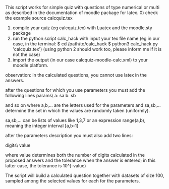 This script works for simple quiz with questions of type numerical or multi as
described in the documentation of moodle package for latex.
0) check the example source calcquiz.tex
1) compile your quiz (eg calcquiz.tex) with Luatex and the moodle.sty package
2) run the python script calc_hack with input  your tex file name
(eg in our case, in the terminal:
$ cd /path/to/calc_hack
$ python3 calc_hack.py 'calcquiz.tex')
(using python 2 should work too, please inform me if it is not the case)
3) import the output (in our case calcquiz-moodle-calc.xml) to your moodle platform.

observation:
in the calculated questions, you cannot use latex in the answers.


 after the questions for which you use parameters you must add the
 following lines
 params\\
 a: sa
 b: sb

 and so on where a,b,... are the letters used for the parameters
 and sa,sb,... determine the set in which the values are randomly taken (uniformly).

 sa,sb,... can be lists of values like 1,3,7
 or an expression range(a,b), meaning the integer interval [a,b-1]

 after the parameters description you must also add two lines:

 digits\\
 value

 where value determines both the number of digits calculated in the proposed answers
 and the tolerance when the answer is entered; in this latter case, the tolerance is 10^(-value)

The script will build a calculated question together with datasets of size 100, sampled among the selected values for each
for the parameters.
